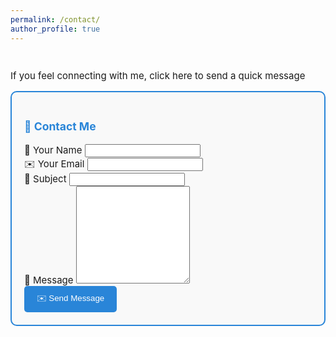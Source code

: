 ```yaml
---
permalink: /contact/
author_profile: true
---
```

<div class="archive">
    <head>
      <style>
          .archive {
              font-size: 15px; /* Change this value to increase or decrease font size */
          }
      </style>
  </head>
      <h1 class="page__title"></h1>
      <p>If you feel connecting with me, click here to send a quick message</p>
    
  <div class="col-lg-7 mt-5 mt-lg-0 d-flex align-items-stretch">
    <form action="https://formspree.io/mbjzdajy" method="post" role="form" style="border: 2px solid #2985d8; border-radius: 10px; padding: 20px; background-color: #f9f9f9;">
      <h3 class="text-center" style="color: #2985d8;">📩 Contact Me</h3>
      <div class="row">
        <div class="form-group col-md-6">
          <label for="name">👤 Your Name</label>
          <input type="text" name="name" class="form-control" id="name" required>
        </div>
        <div class="form-group col-md-6">
          <label for="email">✉️ Your Email</label>
          <input type="email" class="form-control" name="email" id="email" required>
        </div>
      </div>
      <div class="form-group">
        <label for="subject">📝 Subject</label>
        <input type="text" class="form-control" name="subject" id="subject" required>
      </div>
      <div class="form-group">
        <label for="message">💬 Message</label>
        <textarea class="form-control" name="message" rows="10" required></textarea>
      </div>
      <div class="text-center">
        <button type="submit" style="background-color: #2985d8; color: white; border: none; padding: 10px 20px; border-radius: 5px; cursor: pointer;">
          ✉️ Send Message
        </button>
      </div>
    </form>
  </div>
      
  </div>
</div>
